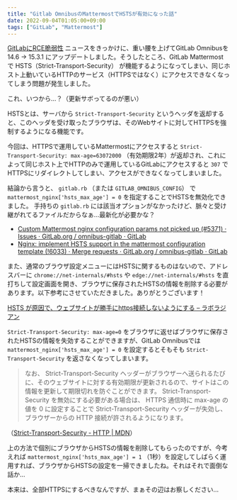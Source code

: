 ```yaml
---
title: "Gitlab OmnibusのMattermostでHSTSが有効になった話"
date: 2022-09-04T01:05:00+09:00
tags: ["GitLab", "Mattermost"]
---
```


[GitLabにRCE脆弱性](https://news.mynavi.jp/techplus/article/20220826-2435525/) ニュースをきっかけに、重い腰を上げてGitLab Omnibusを 14.6 → 15.3.1 にアップデートしました。そうしたところ、GitLab Mattermost で HSTS（Strict-Transport-Security） が機能するようになってしまい、同じホスト上動いているHTTPのサービス（HTTPSではなく）にアクセスできなくなってしまう問題が発生しました。

これ、いつから…？（更新サボってるのが悪い）

<!--more-->

HSTSとは、サーバから `Strict-Transport-Security` というヘッダを返却すると、このヘッダを受け取ったブラウザは、そのWebサイトに対してHTTPSを強制するようになる機能です。

今回は、HTTPSで運用しているMattermostにアクセスすると `Strict-Transport-Security: max-age=63072000` （有効期限2年）が返却され、これによって同じホスト上でHTTPのみで運用しているGitLabにアクセスすると `307` でHTTPSにリダイレクトしてしまい、アクセスができなくなってしまいました。

結論から言うと、 `gitlab.rb` （または `GITLAB_OMNIBUS_CONFIG`） で `mattermost_nginx['hsts_max_age'] = 0` を指定することでHSTSを無効化できました。
手持ちの `gitlab.rb` には該当オプションがなかったけど、脈々と受け継がれてるファイルだからなぁ…最新化が必要かな？

* [Custom Mattermost nginx configuration params not picked up (#5371) · Issues · GitLab.org / omnibus-gitlab · GitLab](https://gitlab.com/gitlab-org/omnibus-gitlab/-/issues/5371)
* [Nginx: implement HSTS support in the mattermost configuration template (!6033) · Merge requests · GitLab.org / omnibus-gitlab · GitLab](https://gitlab.com/gitlab-org/omnibus-gitlab/-/merge_requests/6033/diffs)

また、通常のブラウザ設定メニューにはHSTSに関するものはないので、アドレスバーに `chrome://net-internals/#hsts` や `edge://net-internals/#hsts` を直打ちして設定画面を開き、ブラウザに保存されたHSTSの情報を削除する必要があります。以下参考にさせていただきました。ありがとうございます！

[HSTS が原因で、ウェブサイトが勝手にhttps接続しないようにする – ラボラジアン](https://laboradian.com/disable-hsts-for-domain/)

`Strict-Transport-Security: max-age=0` をブラウザに返せばブラウザに保存されたHSTSの情報を失効することができますが、GitLab Omnibusでは `mattermost_nginx['hsts_max_age'] = 0` を設定するとそもそも `Strict-Transport-Security` を返さなくなってしまいます。

> なお、 Strict-Transport-Security ヘッダーがブラウザーへ送られるたびに、そのウェブサイトに対する有効期限が更新されるので、サイトはこの情報を更新して期限切れを防ぐことができます。 Strict-Transport-Security を無効にする必要がある場合は、 HTTPS 通信時に max-age の値を 0 に設定することで Strict-Transport-Security ヘッダーが失効し、ブラウザーからの HTTP 接続が許されるようになります。

（[Strict-Transport-Security - HTTP | MDN](https://developer.mozilla.org/ja/docs/Web/HTTP/Headers/Strict-Transport-Security#%E3%83%96%E3%83%A9%E3%82%A6%E3%82%B6%E3%83%BC%E3%81%A7%E3%81%AE%E6%89%B1%E3%81%84)）

上の方法で個別にブラウザからHSTSの情報を削除してもらったのですが、今考えれば `mattermost_nginx['hsts_max_age'] = 1` （1秒）を設定してしばらく運用すれば、ブラウザからHSTSの設定を一掃できましたね。それはそれで面倒な話か…

本来は、全部HTTPSにするべきなんですが、まぁその辺はお察しください…
